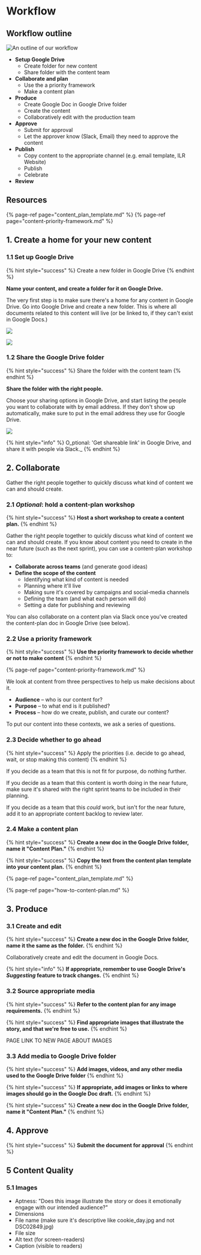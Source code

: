 # Workflow

## Workflow outline

![An outline of our workflow](.gitbook/assets/gdrive_workflow.png)

* **Setup Google Drive**
    - Create folder for new content
    - Share folder with the content team
* **Collaborate and plan**
    - Use the a priority framework
    - Make a content plan
* **Produce**
    - Create Google Doc in Google Drive folder
    - Create the content
    - Collaboratively edit with the production team
* **Approve**
    - Submit for approval
    - Let the approver know (Slack, Email) they need to approve the content
* **Publish**
    - Copy content to the appropriate channel (e.g. email template, ILR Website)
    - Publish
    - Celebrate
* **Review**

## Resources

{% page-ref page="content\_plan\_template.md" %}
{% page-ref page="content-priority-framework.md" %}


## 1. Create a home for your new content

### 1.1 Set up Google Drive

{% hint style="success" %}
Create a new folder in Google Drive
{% endhint %}

**Name your content, and create a folder for it on Google Drive.**

The very first step is to make sure there's a home for any content in Google Drive. Go into Google Drive and create a new folder. This is where all documents related to this content will live \(or be linked to, if they can't exist in Google Docs.\)

![](.gitbook/assets/screen-shot-2018-10-11-at-16.49.47%20%281%29.png)

![](.gitbook/assets/screen-shot-2018-10-11-at-16.50.47.png)

### 1.2 Share the Google Drive folder

{% hint style="success" %}
Share the folder with the content team
{% endhint %}

**Share the folder with the right people.**

Choose your sharing options in Google Drive, and start listing the people you want to collaborate with by email address. If they don't show up automatically, make sure to put in the email address they use for Google Drive.

![](.gitbook/assets/screen-shot-2018-10-12-at-14.20.30.png)

{% hint style="info" %}
O_ptional: 'Get shareable link' in Google Drive, and share it with people via Slack._
{% endhint %}

## 2. Collaborate

Gather the right people together to quickly discuss what kind of content we can and should create.

### 2.1 *Optional*: hold a content-plan workshop

{% hint style="success" %}
**Host a short workshop to create a content plan.**
{% endhint %}

Gather the right people together to quickly discuss what kind of content we can and should create. If you know about content you need to create in the near future \(such as the next sprint\), you can use a content-plan workshop to:

* **Collaborate across teams** \(and generate good ideas\)
* **Define the scope of the content**
  * Identifying what kind of content is needed
  * Planning where it'll live
  * Making sure it's covered by campaigns and social-media channels
  * Defining the team \(and what each person will do\)
  * Setting a date for publishing and reviewing 

You can also collaborate on a content plan via Slack once you've created the content-plan doc in Google Drive \(see below\).

### 2.2 Use a priority framework

{% hint style="success" %}
**Use the priority framework to decide whether or not to make content**
{% endhint %}

{% page-ref page="content-priority-framework.md" %}

We look at content from three perspectives to help us make decisions about it.

* **Audience** – who is our content for? 
* **Purpose** – to what end is it published? 
* **Process** – how do we create, publish, and curate our content?

To put our content into these contexts, we ask a series of questions.

### 2.3 Decide whether to go ahead

{% hint style="success" %}
Apply the priorities \(i.e. decide to go ahead, wait, or stop making this content\)
{% endhint %}

If you decide as a team that this is not fit for purpose, do nothing further.

If you decide as a team that this content is worth doing in the near future, make sure it's shared with the right sprint teams to be included in their planning.

If you decide as a team that this _could_ work, but isn't for the near future, add it to an appropriate content backlog to review later.

### 2.4 Make a content plan

{% hint style="success" %}
**Create a new doc in the Google Drive folder, name it "Content Plan."**
{% endhint %}

{% hint style="success" %}
**Copy the text from the content plan template into your content plan.**
{% endhint %}

{% page-ref page="content\_plan\_template.md" %}

{% page-ref page="how-to-content-plan.md" %}

## 3. Produce

### 3.1 Create and edit

{% hint style="success" %}
**Create a new doc in the Google Drive folder, name it the same as the folder.**
{% endhint %}

Collaboratively create and edit the document in Google Docs. 

{% hint style="info" %}
**If appropriate, remember to use Google Drive's *Suggesting* feature to track changes.**
{% endhint %}

### 3.2 Source appropriate media

{% hint style="success" %}
**Refer to the content plan for any image requirements.**
{% endhint %}

{% hint style="success" %}
**Find appropriate images that illustrate the story, and that we're free to use.**
{% endhint %}

PAGE LINK TO NEW PAGE ABOUT IMAGES

### 3.3 Add media to Google Drive folder

{% hint style="success" %}
**Add images, videos, and any other media used to the Google Drive folder**
{% endhint %}

{% hint style="success" %}
**If appropriate, add images or links to where images should go in the Google Doc draft.**
{% endhint %}

{% hint style="success" %}
**Create a new doc in the Google Drive folder, name it "Content Plan."**
{% endhint %}

## 4. Approve

{% hint style="success" %}
**Submit the document for approval**
{% endhint %}

## 5 Content Quality

### 5.1 Images

* Aptness: "Does this image illustrate the story or does it emotionally engage with our intended audience?"
* Dimensions
* File name \(make sure it's descriptive like cookie\_day.jpg and not DSC02849.jpg\)
* File size
* Alt text \(for screen-readers\)
* Caption \(visible to readers\)

